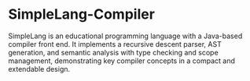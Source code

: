 # SimpleLang-Compiler
SimpleLang is an educational programming language with a Java-based compiler front end. It implements a recursive descent parser, AST generation, and semantic analysis with type checking and scope management, demonstrating key compiler concepts in a compact and extendable design.
